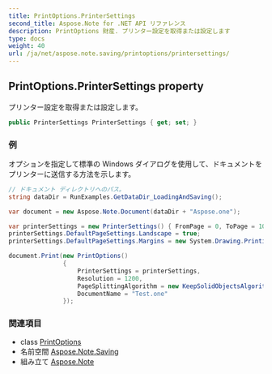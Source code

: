 ```yaml
---
title: PrintOptions.PrinterSettings
second_title: Aspose.Note for .NET API リファレンス
description: PrintOptions 財産. プリンター設定を取得または設定します
type: docs
weight: 40
url: /ja/net/aspose.note.saving/printoptions/printersettings/
---
```

## PrintOptions.PrinterSettings property

プリンター設定を取得または設定します。

```csharp
public PrinterSettings PrinterSettings { get; set; }
```

### 例

オプションを指定して標準の Windows ダイアログを使用して、ドキュメントをプリンターに送信する方法を示します。

```csharp
// ドキュメント ディレクトリへのパス。
string dataDir = RunExamples.GetDataDir_LoadingAndSaving();

var document = new Aspose.Note.Document(dataDir + "Aspose.one");

var printerSettings = new PrinterSettings() { FromPage = 0, ToPage = 10 };
printerSettings.DefaultPageSettings.Landscape = true;
printerSettings.DefaultPageSettings.Margins = new System.Drawing.Printing.Margins(50, 50, 150, 50);

document.Print(new PrintOptions()
               {
                   PrinterSettings = printerSettings,
                   Resolution = 1200,
                   PageSplittingAlgorithm = new KeepSolidObjectsAlgorithm(),
                   DocumentName = "Test.one"
               });
```

### 関連項目

* class [PrintOptions](../)
* 名前空間 [Aspose.Note.Saving](../../printoptions/)
* 組み立て [Aspose.Note](../../../)


